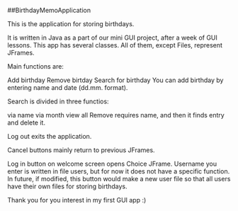 ##BirthdayMemoApplication


This is the application for storing birthdays.

It is written in Java as a part of our mini GUI project, after a week of GUI lessons. This app has several classes. All of them, except Files, represent JFrames.

Main functions are:

Add birthday
Remove birtday
Search for birthday
You can add birthday by entering name and date (dd.mm. format).

Search is divided in three functios:

via name
via month
view all
Remove requires name, and then it finds entry and delete it.

Log out exits the application.

Cancel buttons mainly return to previous JFrames.

Log in button on welcome screen opens Choice JFrame. Username you enter is written in file users, but for now it does not have a specific function. In future, if modified, this button would make a new user file so that all users have their own files for storing birthdays.

Thank you for you interest in my first GUI app :)

